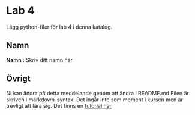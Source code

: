 # Lab 4

Lägg python-filer för lab 4 i denna katalog. 

## Namn

**Namn** : Skriv ditt namn här

## Övrigt

Ni kan ändra på detta meddelande genom att ändra i README.md
Filen är skriven i markdown-syntax. Det ingår inte som moment i
kursen men är trevligt att lära sig. Det finns en
[tutorial här](http://www.markdowntutorial.com/)



